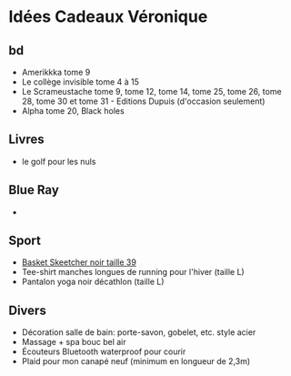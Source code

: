 # Idées Cadeaux Véronique

## bd

- Amerikkka tome 9
- Le collège invisible tome 4 à 15
- Le Scrameustache tome 9, tome 12, tome 14, tome 25, tome 26, tome 28, tome 30 et tome 31 - Editions Dupuis (d'occasion seulement)
- Alpha tome 20, Black holes

## Livres

- le golf pour les nuls

## Blue Ray

-

## Sport

- [Basket Skeetcher noir taille 39](https://www.decathlon.fr/p/baskets-de-marche-sportive-femme-flex-appeal-new-hit-3-0-noir/_/R-p-X8745943?mc=8745943)
- Tee-shirt manches longues de running pour l'hiver (taille L)
- Pantalon yoga noir décathlon (taille L)

## Divers

- Décoration salle de bain: porte-savon, gobelet, etc. style acier
- Massage + spa bouc bel air
- Écouteurs Bluetooth waterproof pour courir
- Plaid pour mon canapé neuf (minimum en longueur de 2,3m)
